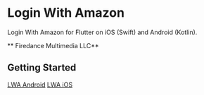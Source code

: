 # Login With Amazon

Login With Amazon for Flutter on iOS (Swift) and Android (Kotlin).


** Firedance Multimedia LLC**


## Getting Started

[LWA Android](https://developer.amazon.com/docs/login-with-amazon/create-android-project.html#install-lwa-library)
[LWA iOS](https://developer.amazon.com/docs/login-with-amazon/ios-docs.html)
